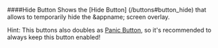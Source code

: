####Hide Button
Shows the [Hide Button] (/buttons#button_hide) that allows to temporarily hide the &appname; screen overlay.

Hint: This buttons also doubles as [Panic Button](/panic), so it's recommended to always keep this button enabled!
